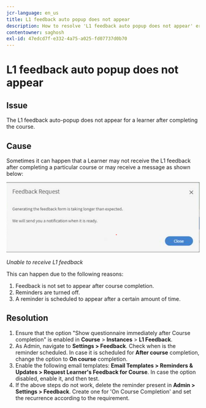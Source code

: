 ```yaml
---
jcr-language: en_us
title: L1 feedback auto popup does not appear
description: How to resolve 'L1 feedback auto popup does not appear' error
contentowner: saghosh
exl-id: 47edcd7f-e332-4a75-a025-fd07737d0b70
---
```

# L1 feedback auto popup does not appear

## Issue

The L1 feedback auto-popup does not appear for a learner after completing the course.

## Cause

Sometimes it can happen that a Learner may not receive the L1 feedback after completing a particular course or may receive a message as shown below:

![](assets/l1-feedback.png)

*Unable to receive L1 feedback*

This can happen due to the following reasons:

1. Feedback is not set to appear after course completion.
1. Reminders are turned off.
1. A reminder is scheduled to appear after a certain amount of time.

## Resolution

1. Ensure that the option "Show questionnaire immediately after Course completion" is enabled in **Course** > **Instances** > **L1 Feedback**.
   <!--![](assets/l1-feedback.png)-->
1. As Admin, navigate to **Settings > Feedback**. Check when is the reminder scheduled. In case it is scheduled for **After course** completion, change the option to **On course** completion.
1. Enable the following email templates: **Email Templates > Reminders & Updates > Request Learner's Feedback for Course**. In case the option disabled, enable it, and then test.  
1. If the above steps do not work, delete the reminder present in **Admin > Settings > Feedback**. Create one for 'On Course Completion' and set the recurrence according to the requirement.
